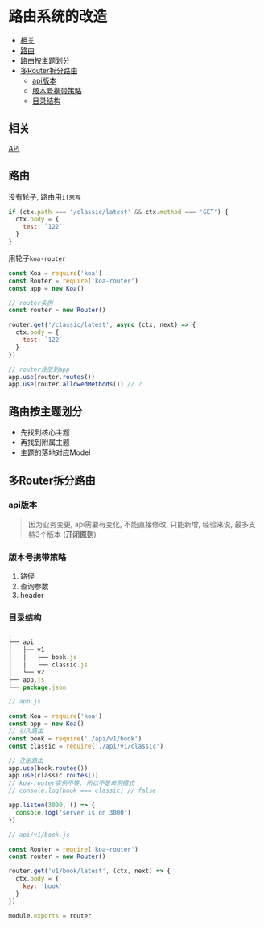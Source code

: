 # 路由系统的改造<!-- omit in toc -->
- [相关](#%E7%9B%B8%E5%85%B3)
- [路由](#%E8%B7%AF%E7%94%B1)
- [路由按主题划分](#%E8%B7%AF%E7%94%B1%E6%8C%89%E4%B8%BB%E9%A2%98%E5%88%92%E5%88%86)
- [多Router拆分路由](#%E5%A4%9ARouter%E6%8B%86%E5%88%86%E8%B7%AF%E7%94%B1)
  - [api版本](#api%E7%89%88%E6%9C%AC)
  - [版本号携带策略](#%E7%89%88%E6%9C%AC%E5%8F%B7%E6%90%BA%E5%B8%A6%E7%AD%96%E7%95%A5)
  - [目录结构](#%E7%9B%AE%E5%BD%95%E7%BB%93%E6%9E%84)
## 相关
[API](http://bl.7yue.pro/dev/index.html)
## 路由
没有轮子, 路由用`if来写`
```js
if (ctx.path === '/classic/latest' && ctx.method === 'GET') {
  ctx.body = {
    test: `122`
  }
}

```
用轮子`koa-router`
```js
const Koa = require('koa')
const Router = require('koa-router')
const app = new Koa()

// router实例
const router = new Router()

router.get('/classic/latest', async (ctx, next) => {
  ctx.body = {
    test: `122`
  }
})

// router注册到app
app.use(router.routes())
app.use(router.allowedMethods()) // ?

```
## 路由按主题划分
- 先找到核心主题
- 再找到附属主题
- 主题的落地对应Model

## 多Router拆分路由
### api版本
> 因为业务变更, api需要有变化, 不能直接修改, 只能新增, 经验来说, 最多支持3个版本 (**开闭原则**)
### 版本号携带策略
1. 路径
2. 查询参数
3. header

### 目录结构

```js
.
├── api
│   ├── v1
│   │   ├── book.js
│   │   └── classic.js
│   └── v2
├── app.js
└── package.json

```
```js
// app.js

const Koa = require('koa')
const app = new Koa()
// 引入路由
const book = require('./api/v1/book')
const classic = require('./api/v1/classic')

// 注册路由
app.use(book.routes())
app.use(classic.routes())
// koa-router实例不等, 所以不是单例模式
// console.log(book === classic) // false

app.listen(3000, () => {
  console.log('server is on 3000')
})
```

```js
// api/v1/book.js

const Router = require('koa-router')
const router = new Router()

router.get('v1/book/latest', (ctx, next) => {
  ctx.body = {
    key: 'book'
  }
})

module.exports = router

```
